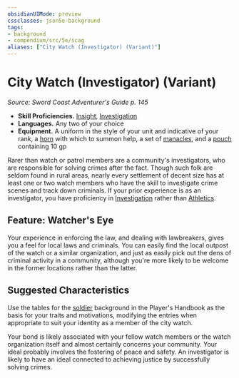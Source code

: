 ```yaml
---
obsidianUIMode: preview
cssclasses: json5e-background
tags:
- background
- compendium/src/5e/scag
aliases: ["City Watch (Investigator) (Variant)"]
---
```

# City Watch (Investigator) (Variant)
*Source: Sword Coast Adventurer's Guide p. 145*  

- **Skill Proficiencies.** [Insight](/3-Mechanics/CLI/rules/skills.md#Insight), [Investigation](/3-Mechanics/CLI/rules/skills.md#Investigation)  
- **Languages.** Any two of your choice  
- **Equipment.** A uniform in the style of your unit and indicative of your rank, a [horn](/3-Mechanics/CLI/items/horn.md) with which to summon help, a set of [manacles](/3-Mechanics/CLI/items/manacles.md), and a [pouch](/3-Mechanics/CLI/items/pouch.md) containing 10 gp  

Rarer than watch or patrol members are a community's investigators, who are responsible for solving crimes after the fact. Though such folk are seldom found in rural areas, nearly every settlement of decent size has at least one or two watch members who have the skill to investigate crime scenes and track down criminals. If your prior experience is as an investigator, you have proficiency in [Investigation](/3-Mechanics/CLI/rules/skills.md#Investigation) rather than [Athletics](/3-Mechanics/CLI/rules/skills.md#Athletics).

## Feature: Watcher's Eye

Your experience in enforcing the law, and dealing with lawbreakers, gives you a feel for local laws and criminals. You can easily find the local outpost of the watch or a similar organization, and just as easily pick out the dens of criminal activity in a community, although you're more likely to be welcome in the former locations rather than the latter.

## Suggested Characteristics

Use the tables for the [soldier](/3-Mechanics/CLI/backgrounds/soldier.md) background in the Player's Handbook as the basis for your traits and motivations, modifying the entries when appropriate to suit your identity as a member of the city watch.

Your bond is likely associated with your fellow watch members or the watch organization itself and almost certainly concerns your community. Your ideal probably involves the fostering of peace and safety. An investigator is likely to have an ideal connected to achieving justice by successfully solving crimes.